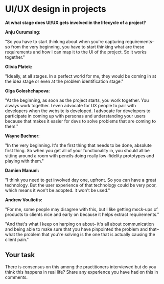 # UI/UX design in projects

**At what stage does UI/UX gets involved in the lifecycle of a project?**

**Anju Curumsing:**

"So you have to start thinking about when you're capturing requirements– so from the very beginning, you have to start thinking what are these requirements and how I can map it to the UI of the project. So it works together."

**Olivia Platek:**

"Ideally, at all stages. In a perfect world for me, they would be coming in at the idea stage or even at the problem identification stage."

**Olga Goloshchapova:**

"At the beginning, as soon as the project starts, you work together. You always work together. I even advocate for UX people to pair with developers when the website is developed. I advocate for developers to participate in coming up with personas and understanding your users because that makes it easier for devs to solve problems that are coming to them."

**Wayne Buchner:**

"In the very beginning. It's the first thing that needs to be done, absolute first thing. So when you get all of your functionality in, you should all be sitting around a room with pencils doing really low-fidelity prototypes and playing with them."

**Damien Manuel:**

"I think you need to get involved day one, upfront. So you can have a great technology. But the user experience of that technology could be very poor, which means it won't be adopted. It won't be used."

**Andrew Vouliotis:**

"For me, some people may disagree with this, but I like getting mock-ups of products to clients nice and early on because it helps extract requirements."

"And that's what I keep on harping on about– it's all about communication and being able to make sure that you have pinpointed the problem and that– what the problem that you're solving is the one that is actually causing the client pain."

## Your task
There is consensus on this among the practitioners interviewed but do you think this happens in real life? Share any experience you have had on this in comments.